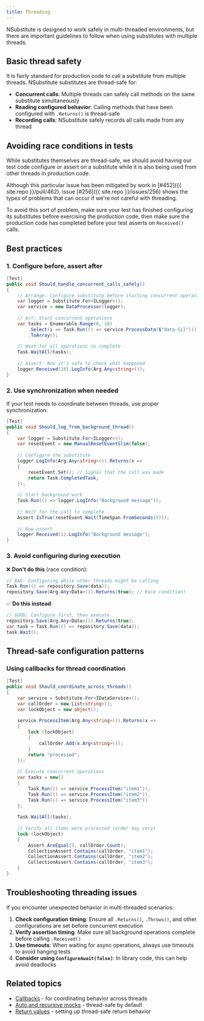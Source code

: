 ```yaml
---
title: Threading
---
```


NSubstitute is designed to work safely in multi-threaded environments, but there are important guidelines to follow when using substitutes with multiple threads.

## Basic thread safety

It is fairly standard for production code to call a substitute from multiple threads. NSubstitute substitutes are thread-safe for:

* **Concurrent calls**: Multiple threads can safely call methods on the same substitute simultaneously
* **Reading configured behavior**: Calling methods that have been configured with `.Returns()` is thread-safe
* **Recording calls**: NSubstitute safely records all calls made from any thread

## Avoiding race conditions in tests

While substitutes themselves are thread-safe, we should avoid having our test code configure or assert on a substitute while it is also being used from other threads in production code.

Although this particular issue has been mitigated by work in [#452]({{ site.repo }}/pull/462), issue [#256]({{ site.repo }}/issues/256) shows the types of problems that can occur if we're not careful with threading.

To avoid this sort of problem, make sure your test has finished configuring its substitutes before exercising the production code, then make sure the production code has completed before your test asserts on `Received()` calls.

## Best practices

### 1. Configure before, assert after

```csharp
[Test]
public void Should_handle_concurrent_calls_safely()
{
    // Arrange: Configure substitute before starting concurrent operations
    var logger = Substitute.For<ILogger>();
    var service = new DataProcessor(logger);
    
    // Act: Start concurrent operations
    var tasks = Enumerable.Range(0, 10)
        .Select(i => Task.Run(() => service.ProcessData($"data-{i}")))
        .ToArray();
    
    // Wait for all operations to complete
    Task.WaitAll(tasks);
    
    // Assert: Now it's safe to check what happened
    logger.Received(10).LogInfo(Arg.Any<string>());
}
```

### 2. Use synchronization when needed

If your test needs to coordinate between threads, use proper synchronization:

```csharp
[Test]
public void Should_log_from_background_thread()
{
    var logger = Substitute.For<ILogger>();
    var resetEvent = new ManualResetEventSlim(false);
    
    // Configure the substitute
    logger.LogInfo(Arg.Any<string>()).Returns(x =>
    {
        resetEvent.Set(); // Signal that the call was made
        return Task.CompletedTask;
    });
    
    // Start background work
    Task.Run(() => logger.LogInfo("Background message"));
    
    // Wait for the call to complete
    Assert.IsTrue(resetEvent.Wait(TimeSpan.FromSeconds(5)));
    
    // Now assert
    logger.Received(1).LogInfo("Background message");
}
```

### 3. Avoid configuring during execution

❌ **Don't do this** (race condition):

```csharp
// BAD: Configuring while other threads might be calling
Task.Run(() => repository.Save(data));
repository.Save(Arg.Any<Data>()).Returns(true); // Race condition!
```

✅ **Do this instead**:

```csharp
// GOOD: Configure first, then execute
repository.Save(Arg.Any<Data>()).Returns(true);
var task = Task.Run(() => repository.Save(data));
task.Wait();
```

## Thread-safe configuration patterns

### Using callbacks for thread coordination

```csharp
[Test]
public void Should_coordinate_across_threads()
{
    var service = Substitute.For<IDataService>();
    var callOrder = new List<string>();
    var lockObject = new object();
    
    service.ProcessItem(Arg.Any<string>()).Returns(x =>
    {
        lock (lockObject)
        {
            callOrder.Add(x.Arg<string>());
        }
        return "processed";
    });
    
    // Execute concurrent operations
    var tasks = new[]
    {
        Task.Run(() => service.ProcessItem("item1")),
        Task.Run(() => service.ProcessItem("item2")),
        Task.Run(() => service.ProcessItem("item3"))
    };
    
    Task.WaitAll(tasks);
    
    // Verify all items were processed (order may vary)
    lock (lockObject)
    {
        Assert.AreEqual(3, callOrder.Count);
        CollectionAssert.Contains(callOrder, "item1");
        CollectionAssert.Contains(callOrder, "item2");
        CollectionAssert.Contains(callOrder, "item3");
    }
}
```

## Troubleshooting threading issues

If you encounter unexpected behavior in multi-threaded scenarios:

1. **Check configuration timing**: Ensure all `.Returns()`, `.Throws()`, and other configurations are set before concurrent execution
2. **Verify assertion timing**: Make sure all background operations complete before calling `.Received()`
3. **Use timeouts**: When waiting for async operations, always use timeouts to avoid hanging tests
4. **Consider using `ConfigureAwait(false)`**: In library code, this can help avoid deadlocks

## Related topics

* [Callbacks](/help/callbacks/) - for coordinating behavior across threads
* [Auto and recursive mocks](/help/auto-and-recursive-mocks/) - thread-safe by default
* [Return values](/help/return-for-args/) - setting up thread-safe return behavior
